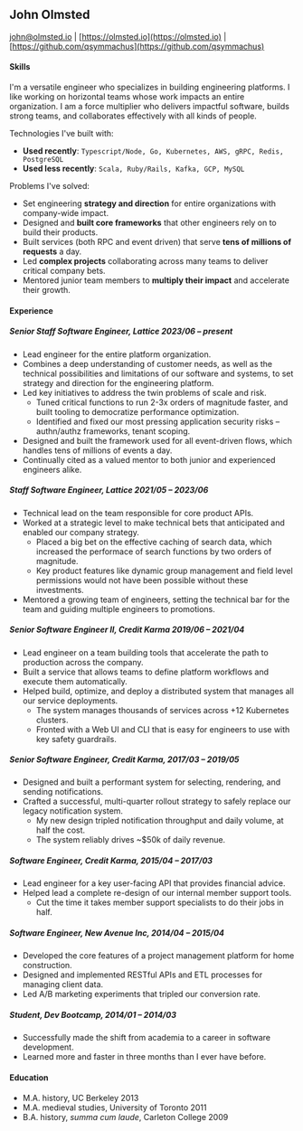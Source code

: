 John Olmsted
------------

john@olmsted.io | [https://olmsted.io](https://olmsted.io) | [https://github.com/qsymmachus](https://github.com/qsymmachus)

#### Skills

I'm a versatile engineer who specializes in building engineering platforms. I like working on horizontal teams whose work impacts an entire organization. I am a force multiplier who delivers impactful software, builds strong teams, and collaborates effectively with all kinds of people.

Technologies I've built with:

* __Used recently__: `Typescript/Node, Go, Kubernetes, AWS, gRPC, Redis, PostgreSQL`
* __Used less recently__: `Scala, Ruby/Rails, Kafka, GCP, MySQL`

Problems I've solved:

* Set engineering __strategy and direction__ for entire organizations with company-wide impact.
* Designed and __built core frameworks__ that other engineers rely on to build their products.
* Built services (both RPC and event driven) that serve __tens of millions of requests__ a day.
* Led __complex projects__ collaborating across many teams to deliver critical company bets. 
* Mentored junior team members to __multiply their impact__ and accelerate their growth.

#### Experience

##### Senior Staff Software Engineer, Lattice 2023/06 – present
* Lead engineer for the entire platform organization.
* Combines a deep understanding of customer needs, as well as the technical possibilities and limitations of our software and systems, to set strategy and direction for the engineering platform.
* Led key initiatives to address the twin problems of scale and risk.
  * Tuned critical functions to run 2-3x orders of magnitude faster, and built tooling to democratize performance optimization.
  * Identified and fixed our most pressing application security risks – authn/authz frameworks, tenant scoping.
* Designed and built the framework used for all event-driven flows, which handles tens of millions of events a day.
* Continually cited as a valued mentor to both junior and experienced engineers alike.

##### Staff Software Engineer, Lattice 2021/05 – 2023/06
* Technical lead on the team responsible for core product APIs.
* Worked at a strategic level to make technical bets that anticipated and enabled our company strategy.
  * Placed a big bet on the effective caching of search data, which increased the performace of search functions by two orders of magnitude.
  * Key product features like dynamic group management and field level permissions would not have been possible without these investments.
* Mentored a growing team of engineers, setting the technical bar for the team and guiding multiple engineers to promotions.

##### Senior Software Engineer II, Credit Karma 2019/06 – 2021/04
* Lead engineer on a team building tools that accelerate the path to production across the company.
* Built a service that allows teams to define platform workflows and execute them automatically.
* Helped build, optimize, and deploy a distributed system that manages all our service deployments.
  * The system manages thousands of services across +12 Kubernetes clusters.
  * Fronted with a Web UI and CLI that is easy for engineers to use with key safety guardrails.

##### Senior Software Engineer, Credit Karma, 2017/03 – 2019/05
* Designed and built a performant system for selecting, rendering, and sending notifications.
* Crafted a successful, multi-quarter rollout strategy to safely replace our legacy notification system.
  * My new design tripled notification throughput and daily volume, at half the cost.
  * The system reliably drives ~$50k of daily revenue.

##### Software Engineer, Credit Karma, 2015/04 – 2017/03
* Lead engineer for a key user-facing API that provides financial advice.
* Helped lead a complete re-design of our internal member support tools.
  * Cut the time it takes member support specialists to do their jobs in half.

##### Software Engineer, New Avenue Inc, 2014/04 – 2015/04
* Developed the core features of a project management platform for home construction.
* Designed and implemented RESTful APIs and ETL processes for managing client data.
* Led A/B marketing experiments that tripled our conversion rate.

##### Student, Dev Bootcamp, 2014/01 – 2014/03
* Successfully made the shift from academia to a career in software development.
* Learned more and faster in three months than I ever have before.

#### Education

* M.A. history, UC Berkeley 2013
* M.A. medieval studies, University of Toronto 2011
* B.A. history, _summa cum laude_, Carleton College 2009
